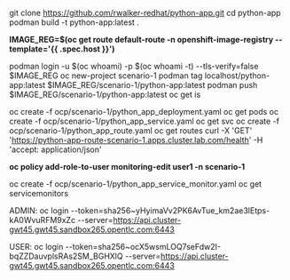 git clone https://github.com/rwalker-redhat/python-app.git
cd python-app
podman build -t python-app:latest .

**IMAGE_REG=$(oc get route default-route -n openshift-image-registry --template='{{ .spec.host }}')**

podman login -u $(oc whoami) -p $(oc whoami -t) --tls-verify=false $IMAGE_REG
oc new-project scenario-1
podman tag localhost/python-app:latest $IMAGE_REG/scenario-1/python-app:latest
podman push $IMAGE_REG/scenario-1/python-app:latest
oc get is

oc create -f ocp/scenario-1/python_app_deployment.yaml
oc get pods
oc create -f ocp/scenario-1/python_app_service.yaml
oc get svc
oc create -f ocp/scenario-1/python_app_route.yaml
oc get routes
curl -X 'GET' 'https://python-app-route-scenario-1.apps.cluster.lab.com/health' -H 'accept: application/json'

**oc policy add-role-to-user monitoring-edit user1 -n scenario-1**

oc create -f ocp/scenario-1/python_app_service_monitor.yaml
oc get servicemonitors

ADMIN: oc login --token=sha256~yHyimaVv2PK6AvTue_km2ae3lEtps-kA0WvuRFM9xZc --server=https://api.cluster-gwt45.gwt45.sandbox265.opentlc.com:6443

USER: oc login --token=sha256~ocX5wsmLOQ7seFdw2I-bqZZDauvplsRAs2SM_BGHXlQ --server=https://api.cluster-gwt45.gwt45.sandbox265.opentlc.com:6443
